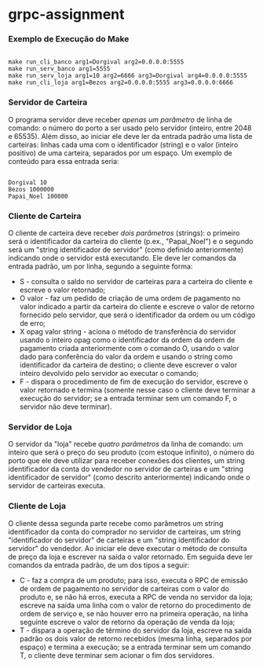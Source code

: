 ﻿# grpc-assignment


### Exemplo de Execução do Make

```

make run_cli_banco arg1=Dorgival arg2=0.0.0.0:5555
make run_serv_banco arg1=5555
make run_serv_loja arg1=10 arg2=6666 arg3=Dorgival arg4=0.0.0.0:5555
make run_cli_loja arg1=Bezos arg2=0.0.0.0:5555 arg3=0.0.0.0:6666

```

### Servidor de Carteira

O programa servidor deve receber *apenas um parâmetro* de linha de comando: o número do porto a ser usado pelo servidor (inteiro, entre 2048 e 65535). Além disso, ao iniciar ele deve ler da entrada padrão uma lista de carteiras: linhas cada uma com o identificador (string) e o valor (inteiro positivo) de uma carteira, separados por um espaço. Um exemplo de conteúdo para essa entrada seria:

```

Dorgival 10
Bezos 1000000
Papai_Noel 100000

```

### Cliente de Carteira

O cliente de carteira deve receber *dois parâmetros* (strings): o primeiro será o identificador da carteira do cliente (p.ex., "Papai_Noel") e o segundo será um "string identificador de servidor" (como definido anteriormente) indicando onde o servidor está executando. Ele deve ler comandos da entrada padrão, um por linha, segundo a seguinte forma:

- S - consulta o saldo no servidor de carteiras para a carteira do cliente e escreve o valor retornado;
- O valor - faz um pedido de criação de uma ordem de pagamento no valor indicado a partir da carteira do cliente e escreve o valor de retorno fornecido pelo servidor, que será o identificador da ordem ou um código de erro;
- X opag valor string - aciona o método de transferência do servidor usando o inteiro opag como o identificador da ordem da ordem de pagamento criada anteriormente com o comando O, usando o valor dado para conferência do valor da ordem e usando o string como identificador da carteira de destino; o cliente deve escrever o valor inteiro devolvido pelo servidor ao executar o comando;
- F - dispara o procedimento de fim de execução do servidor, escreve o valor retornado e termina (somente nesse caso o cliente deve terminar a execução do servidor; se a entrada terminar sem um comando F, o servidor não deve terminar).


### Servidor de Loja

O servidor da "loja" recebe *quatro parâmetros* da linha de comando: um inteiro que será o preço do seu produto (com estoque infinito), o número do porto que ele deve utilizar para receber conexões dos clientes, um string identificador da conta do vendedor no servidor de carteiras e um "string identificador de servidor" (como descrito anteriormente) indicando onde o servidor de carteiras executa.


### Cliente de Loja

O cliente dessa segunda parte recebe como parâmetros um string identificador da conta do comprador no servidor de carteiras, um string "identificador do servidor" de carteiras e um "string identificador do servidor" do vendedor. Ao iniciar ele deve executar o método de consulta de preço da loja e escrever na saída o valor retornado. Em seguida deve ler comandos da entrada padrão, de um dos tipos a seguir:

- C - faz a compra de um produto; para isso, executa o RPC de emissão de ordem de pagamento no servidor de carteiras com o valor do produto e, se não há erros, executa a RPC de venda no servidor da loja; escreve na saída uma linha com o valor de retorno do procedimento de ordem de serviço e, se não houver erro na primeira operação, na linha seguinte escreve o valor de retorno da operação de venda da loja;
- T - dispara a operação de término do servidor da loja, escreve na saída padrão os dois valor de retorno recebidos (mesma linha, separados por espaço) e termina a execução; se a entrada terminar sem um comando T, o cliente deve terminar sem acionar o fim dos servidores.